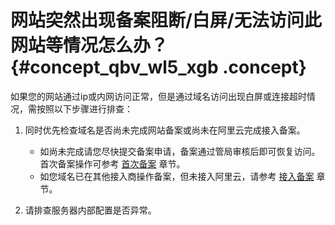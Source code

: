 # 网站突然出现备案阻断/白屏/无法访问此网站等情况怎么办？ {#concept_qbv_wl5_xgb .concept}

如果您的网站通过ip或内网访问正常，但是通过域名访问出现白屏或连接超时情况，需按照以下步骤进行排查：

1.  同时优先检查域名是否尚未完成网站备案或尚未在阿里云完成接入备案。

    -   如尚未完成请您尽快提交备案申请，备案通过管局审核后即可恢复访问。首次备案操作可参考 [首次备案](../../../../cn.zh-CN/ICP备案流程（PC端）/验证备案类型/首次备案.md#) 章节。
    -   如您域名已在其他接入商操作备案，但未接入阿里云，请参考 [接入备案](../../../../cn.zh-CN/ICP备案流程（PC端）/验证备案类型/接入备案.md#) 章节。
2.  请排查服务器内部配置是否异常。

